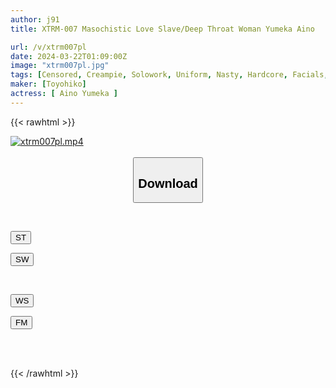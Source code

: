 ```yaml
---
author: j91
title: XTRM-007 Masochistic Love Slave/Deep Throat Woman Yumeka Aino

url: /v/xtrm007pl
date: 2024-03-22T01:09:00Z
image: "xtrm007pl.jpg"
tags: [Censored, Creampie, Solowork, Uniform, Nasty, Hardcore, Facials, Deep Throating	]
maker: [Toyohiko]
actress: [ Aino Yumeka ]
---
```



{{< rawhtml >}}

<div class="video" data-videoid="VyYmG4dZq2uK1Wz">
    <a href="javascript:;">
        <img src="/v/xtrm007pl/xtrm007pl.jpg" width="WIDTH" height="HEIGHT" alt="xtrm007pl.mp4" loading="lazy">
    </a>
</div>

<script type="text/javascript" src="https://j91.asia/asset/on-demand-st.js"></script>

<br>
  <link rel="stylesheet" href="https://j91.asia/asset/bs5.css">
  
  <center>
  <button class="btn btn-primary" type="button" data-bs-toggle="collapse" data-bs-target=".multi-collapse" aria-expanded="false" aria-controls="multiCollapseExample1 multiCollapseExample2"><h2>Download</h2></button></center>
</p>
<div class="row">
  <div class="col">
    <div class="collapse multi-collapse" id="multiCollapseExample1">
      <div class="card card-body">
	      	      <br>
<div class="buttons">  
<p><a href="https://streamtape.to/v/VyYmG4dZq2uK1Wz" target="_blank"><button class="btn-hover color-3"><i class="fa fa-download"></i> ST</button></a></p>
<p><a href="https://asnwish.com/nelc129g2od9" target="_blank"><button class="btn-hover color-2"><i class="fa fa-download"></i> SW</button></a></p></div>
    </div>
  </div>
</div>
  <div class="col">
    <div class="collapse multi-collapse" id="multiCollapseExample2">
      <div class="card card-body">
	      <br>
<div class="buttons">
<p><a href="https://wolfstream.tv/s0gam1x0tph5"><button class="btn-hover color-9"><i class="fa fa-download"></i> WS</button></a></p>
<p><a href="https://filemoon.sx/d/w3p52n5vxcxy"><button class="btn-hover color-8"><i class="fa fa-download"></i> FM</button></a></p></div>
<br><br>
      </div>
    </div>
  </div>
</div>

{{< /rawhtml >}}